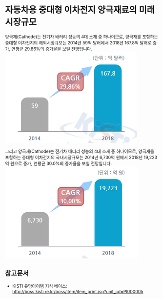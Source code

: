 # 자동차용 중대형 이차전지 양극재료의 미래시장규모

양극재(Cathode)는 전기차 배터리 성능의 4대 소재 중 하나이므로, 양극재를 포함하는 중대형 이차전지의 해외시장규모는 2014년 59억 달러에서 2018년 167.8억 달러로 증가, 연평균 29.86%의 증가율을 보일 전망입니다.
![디지털밸리뉴스,_"중대형 이차전지"](./images/자동차용중대형이차전지양극재료_Q14_1_1.PNG)

그리고 양극재(Cathode)는 전기차 배터리 성능의 4대 소재 중 하나이므로, 양극재를 포함하는 중대형 이차전지의 국내시장규모는 2014년 6,730억 원에서 2018년 19,223억 원으로 증가, 연평균 30.0%의 증가율을 보일 전망입니다.
![디지털밸리뉴스,_"중대형 이차전지"](./images/자동차용중대형이차전지양극재료_Q14_1_1_.PNG)

## 참고문서
- KISTI 유망아이템 지식 베이스: http://boss.kisti.re.kr/boss/item/item_print.jsp?unit_cd=PI000005